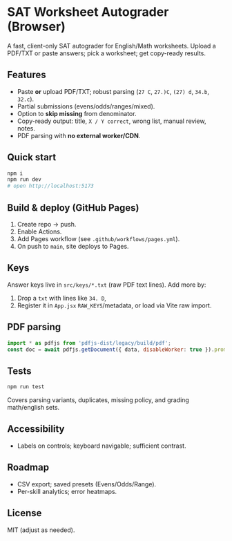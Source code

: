 # SAT Worksheet Autograder (Browser)

A fast, client-only SAT autograder for English/Math worksheets. Upload a PDF/TXT or paste answers; pick a worksheet; get copy-ready results.

## Features

* Paste **or** upload PDF/TXT; robust parsing (`27 C`, `27.)C`, `(27) d`, `34.b`, `32.c`).
* Partial submissions (evens/odds/ranges/mixed).
* Option to **skip missing** from denominator.
* Copy-ready output: title, `X / Y correct`, wrong list, manual review, notes.
* PDF parsing with **no external worker/CDN**.

## Quick start

```bash
npm i
npm run dev
# open http://localhost:5173
```

## Build & deploy (GitHub Pages)

1. Create repo -> push.
2. Enable Actions.
3. Add Pages workflow (see `.github/workflows/pages.yml`).
4. On push to `main`, site deploys to Pages.

## Keys

Answer keys live in `src/keys/*.txt` (raw PDF text lines). Add more by:

1. Drop a `txt` with lines like `34. D`,
2. Register it in `App.jsx` `RAW_KEYS`/metadata, or load via Vite raw import.

## PDF parsing

```js
import * as pdfjs from 'pdfjs-dist/legacy/build/pdf';
const doc = await pdfjs.getDocument({ data, disableWorker: true }).promise;
```

## Tests

```bash
npm run test
```

Covers parsing variants, duplicates, missing policy, and grading math/english sets.

## Accessibility

* Labels on controls; keyboard navigable; sufficient contrast.

## Roadmap

* CSV export; saved presets (Evens/Odds/Range).
* Per-skill analytics; error heatmaps.

## License

MIT (adjust as needed).
